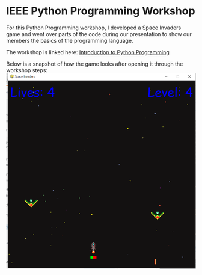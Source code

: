 # IEEE Python Programming Workshop

For this Python Programming workshop, I developed a Space Invaders game and went over parts of the code during our presentation to show our members the basics of the programming language.

The workshop is linked here: [Introduction to Python Programming](https://docs.google.com/presentation/d/10v2CBAVuZreqAoHLPcvSPy7J5Rfgn8A89tYdObnG7EA/edit#slide=id.p)

Below is a snapshot of how the game looks after opening it through the workshop steps: 
![python_game](https://github.com/cespejo15/Space_Invaders/blob/master/python_game.PNG)
